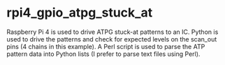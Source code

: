 # rpi4_gpio_atpg_stuck_at
Raspberry Pi 4 is used to drive ATPG stuck-at patterns to an IC. Python is used to drive the patterns and check for expected levels on the scan_out pins (4 chains in this example). A Perl script is used to parse the ATP pattern data into Python lists (I prefer to parse text files using Perl).
